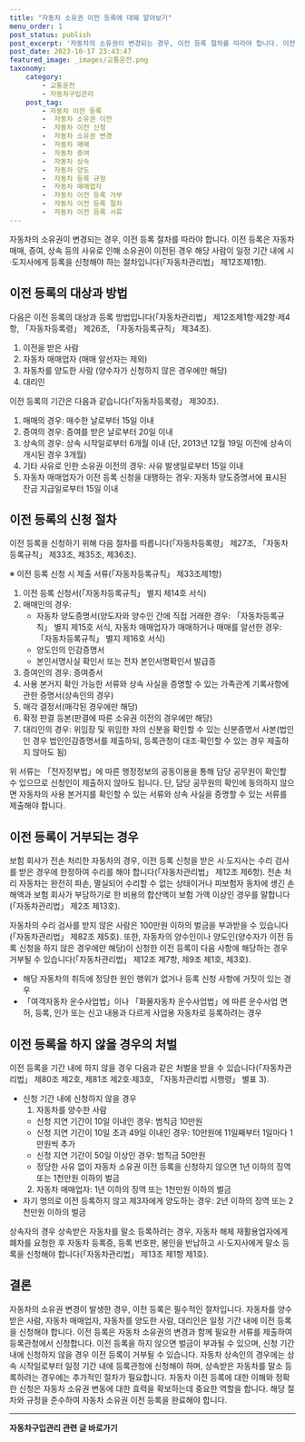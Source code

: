 ```yaml
---
title: "자동차 소유권 이전 등록에 대해 알아보기"
menu_order: 1
post_status: publish
post_excerpt: '자동차의 소유권이 변경되는 경우, 이전 등록 절차를 따라야 합니다. 이전 등록은 자동차 매매, 증여, 상속 등의 사유로 인해 소유권이 이전된 경우 해당 사람이 일정 기간 내에 시 도지사에게 등록을 신청해야 하는 절차입니다  자동차관리법  제12조제1항 .'
post_date: 2023-10-17 23:43:47
featured_image: _images/교통운전.png
taxonomy:
    category:
        - 교통운전
        - 자동차구입관리
    post_tag:
        - 자동차 이전 등록
        -  자동차 소유권 이전
        -  자동차 이전 신청
        -  자동차 소유권 변경
        -  자동차 매매
        -  자동차 증여
        -  자동차 상속
        -  자동차 양도
        -  자동차 등록 규정
        -  자동차 매매업자
        -  자동차 이전 등록 거부
        -  자동차 이전 등록 절차
        -  자동차 이전 등록 서류
---
```



자동차의 소유권이 변경되는 경우, 이전 등록 절차를 따라야 합니다. 이전 등록은 자동차 매매, 증여, 상속 등의 사유로 인해 소유권이 이전된 경우 해당 사람이 일정 기간 내에 시·도지사에게 등록을 신청해야 하는 절차입니다(「자동차관리법」 제12조제1항).

## 이전 등록의 대상과 방법

다음은 이전 등록의 대상과 등록 방법입니다(「자동차관리법」 제12조제1항·제2항·제4항, 「자동차등록령」 제26조, 「자동차등록규칙」 제34조).

1. 이전을 받은 사람
2. 자동차 매매업자 (매매 알선자는 제외)
3. 자동차를 양도한 사람 (양수자가 신청하지 않은 경우에만 해당)
4. 대리인

이전 등록의 기간은 다음과 같습니다(「자동차등록령」 제30조).

1. 매매의 경우: 매수한 날로부터 15일 이내
2. 증여의 경우: 증여를 받은 날로부터 20일 이내
3. 상속의 경우: 상속 시작일로부터 6개월 이내 (단, 2013년 12월 19일 이전에 상속이 개시된 경우 3개월)
4. 기타 사유로 인한 소유권 이전의 경우: 사유 발생일로부터 15일 이내
5. 자동차 매매업자가 이전 등록 신청을 대행하는 경우: 자동차 양도증명서에 표시된 잔금 지급일로부터 15일 이내

## 이전 등록의 신청 절차

이전 등록을 신청하기 위해 다음 절차를 따릅니다(「자동차등록령」 제27조, 「자동차등록규칙」 제33조, 제35조, 제36조).

※ 이전 등록 신청 시 제출 서류(「자동차등록규칙」 제33조제1항)
1. 이전 등록 신청서(「자동차등록규칙」 별지 제14호 서식)
2. 매매인의 경우:
   - 자동차 양도증명서(양도자와 양수인 간에 직접 거래한 경우: 「자동차등록규칙」 별지 제15호 서식, 자동차 매매업자가 매매하거나 매매를 알선한 경우: 「자동차등록규칙」 별지 제16호 서식)
   - 양도인의 인감증명서
   - 본인서명사실 확인서 또는 전자 본인서명확인서 발급증
3. 증여인의 경우: 증여증서
4. 사용 본거지 확인 가능한 서류와 상속 사실을 증명할 수 있는 가족관계 기록사항에 관한 증명서(상속인의 경우)
5. 매각 결정서(매각된 경우에만 해당)
6. 확정 판결 등본(판결에 따른 소유권 이전의 경우에만 해당)
7. 대리인의 경우: 위임장 및 위임한 자의 신분을 확인할 수 있는 신분증명서 사본(법인인 경우 법인인감증명서를 제출하되, 등록관청이 대조·확인할 수 있는 경우 제출하지 않아도 됨)

위 서류는 「전자정부법」에 따른 행정정보의 공동이용을 통해 담당 공무원이 확인할 수 있으므로 신청인이 제출하지 않아도 됩니다. 단, 담당 공무원의 확인에 동의하지 않으면 자동차의 사용 본거지를 확인할 수 있는 서류와 상속 사실을 증명할 수 있는 서류를 제출해야 합니다.

## 이전 등록이 거부되는 경우

보험 회사가 전손 처리한 자동차의 경우, 이전 등록 신청을 받은 시·도지사는 수리 검사를 받은 경우에 한정하여 수리를 해야 합니다(「자동차관리법」 제12조 제6항). 전손 처리 자동차는 완전히 파손, 멸실되어 수리할 수 없는 상태이거나 피보험자 동차에 생긴 손해액과 보험 회사가 부담하기로 한 비용의 합산액이 보험 가액 이상인 경우를 말합니다(「자동차관리법」 제2조 제13호).

자동차의 수리 검사를 받지 않은 사람은 100만원 이하의 벌금을 부과받을 수 있습니다(「자동차관리법」 제82조 제5호). 또한, 자동차의 양수인이나 양도인(양수자가 이전 등록 신청을 하지 않은 경우에만 해당)이 신청한 이전 등록이 다음 사항에 해당하는 경우 거부될 수 있습니다(「자동차관리법」 제12조 제7항, 제9조 제1호, 제3호).

- 해당 자동차의 취득에 정당한 원인 행위가 없거나 등록 신청 사항에 거짓이 있는 경우
- 「여객자동차 운수사업법」이나 「화물자동차 운수사업법」에 따른 운수사업 면허, 등록, 인가 또는 신고 내용과 다르게 사업용 자동차로 등록하려는 경우

## 이전 등록을 하지 않을 경우의 처벌

이전 등록을 기간 내에 하지 않을 경우 다음과 같은 처벌을 받을 수 있습니다(「자동차관리법」 제80조 제2호, 제81조 제2호·제3호, 「자동차관리법 시행령」 별표 3).

- 신청 기간 내에 신청하지 않을 경우
  1. 자동차를 양수한 사람
    - 신청 지연 기간이 10일 이내인 경우: 범칙금 10만원
    - 신청 지연 기간이 10일 초과 49일 이내인 경우: 10만원에 11일째부터 1일마다 1만원씩 추가
    - 신청 지연 기간이 50일 이상인 경우: 범칙금 50만원
    - 정당한 사유 없이 자동차 소유권 이전 등록을 신청하지 않으면 1년 이하의 징역 또는 1천만원 이하의 벌금
  2. 자동차 매매업자: 1년 이하의 징역 또는 1천만원 이하의 벌금
- 자기 명의로 이전 등록하지 않고 제3자에게 양도하는 경우: 2년 이하의 징역 또는 2천만원 이하의 벌금

상속자의 경우 상속받은 자동차를 말소 등록하려는 경우, 자동차 해체 재활용업자에게 폐차를 요청한 후 자동차 등록증, 등록 번호판, 봉인을 반납하고 시·도지사에게 말소 등록을 신청해야 합니다(「자동차관리법」 제13조 제1항 제1호).

## 결론

자동차의 소유권 변경이 발생한 경우, 이전 등록은 필수적인 절차입니다. 자동차를 양수받은 사람, 자동차 매매업자, 자동차를 양도한 사람, 대리인은 일정 기간 내에 이전 등록을 신청해야 합니다. 이전 등록은 자동차 소유권의 변경과 함께 필요한 서류를 제출하여 등록관청에서 신청합니다. 이전 등록을 하지 않으면 벌금이 부과될 수 있으며, 신청 기간 내에 신청하지 않을 경우 이전 등록이 거부될 수 있습니다. 자동차 상속인의 경우에는 상속 시작일로부터 일정 기간 내에 등록관청에 신청해야 하며, 상속받은 자동차를 말소 등록하려는 경우에는 추가적인 절차가 필요합니다. 자동차 이전 등록에 대한 이해와 정확한 신청은 자동차 소유권 변동에 대한 효력을 확보하는데 중요한 역할을 합니다. 해당 절차와 규정을 준수하여 자동차 소유권 이전 등록을 완료해야 합니다.

<!-- wp:separator -->
<hr class="wp-block-separator has-alpha-channel-opacity"/>
<!-- /wp:separator -->

<!-- wp:group {"backgroundColor":"base","layout":{"type":"constrained"}} -->
<div class="wp-block-group has-base-background-color has-background"><!-- wp:paragraph {"align":"center","fontSize":"medium"} -->
<p class="has-text-align-center has-large-font-size"><strong>자동차구입관리 관련 글 바로가기</strong></p>
<!-- /wp:paragraph -->


<!-- wp:latest-posts
{"categories":[{"id":3655,"count":19,"description":"","link":"https://uknowlaw.com/category/%ec%9e%90%eb%8f%99%ec%b0%a8%ea%b5%ac%ec%9e%85%ea%b4%80%eb%a6%ac/","name":"자동차구입관리","slug":"자동차구입관리","taxonomy":"category","parent":0,"meta":[],"_links":{"self":[{"href":"https://uknowlaw.com/wp-json/wp/v2/categories/3655"}],"collection":[{"href":"https://uknowlaw.com/wp-json/wp/v2/categories"}],"about":[{"href":"https://uknowlaw.com/wp-json/wp/v2/taxonomies/category"}],"wp:post_type":[{"href":"https://uknowlaw.com/wp-json/wp/v2/posts?categories=3655"}],"curies":[{"name":"wp","href":"https://api.w.org/{rel}","templated":true}]}}],"postsToShow":100,"excerptLength":28,"postLayout":"grid","columns":2,"featuredImageAlign":"left","featuredImageSizeSlug":"large","fontSize":"small"} /--></div>
<!-- /wp:group -->